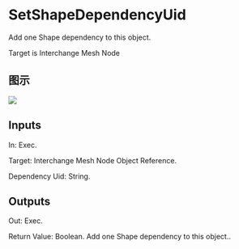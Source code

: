 # SetShapeDependencyUid

Add one Shape dependency to this object.

Target is Interchange Mesh Node

## 图示

![]($-20221218-19324114.png)

## Inputs

In: Exec.

Target: Interchange Mesh Node Object Reference.

Dependency Uid: String.  

## Outputs

Out: Exec.

Return Value: Boolean. Add one Shape dependency to this object..

